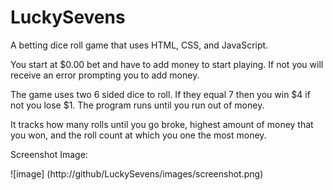 # LuckySevens

A betting dice roll game that uses HTML, CSS, and JavaScript.

You start at $0.00 bet and have to add money to start playing. If not you will receive an error prompting you to add money.

The game uses two 6 sided dice to roll. If they equal 7 then you win $4 if not you lose $1. The program runs until you run out of money. 

It tracks how many rolls until you go broke, highest amount of money that you won, and the roll count at which you one the most money.

Screenshot Image:

![image] (http://github/LuckySevens/images/screenshot.png)
